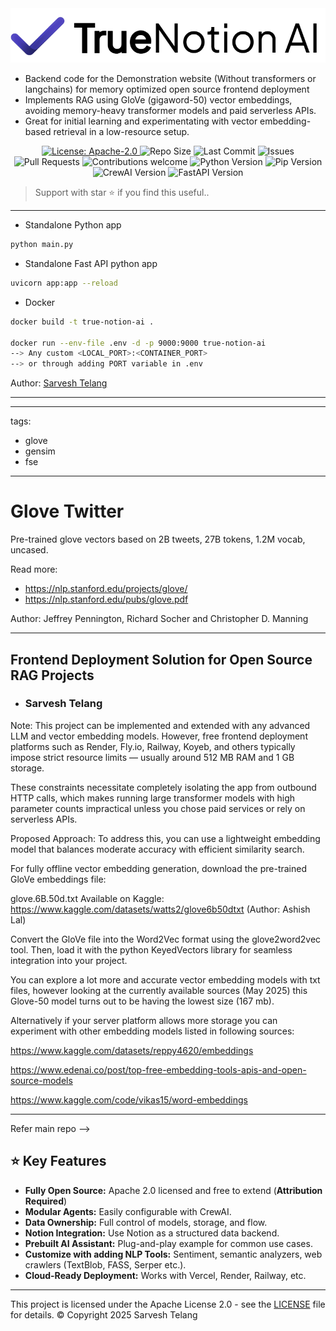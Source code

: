 <div align="center">
  <img src="logo_blue.png" width="580"/>
</div>

* Backend code for the Demonstration website (Without transformers or langchains) for memory optimized open source frontend deployment
* Implements RAG using GloVe (gigaword-50) vector embeddings, avoiding memory-heavy transformer models and paid serverless APIs.
* Great for initial learning and experimentating with vector embedding-based retrieval in a low-resource setup.

<p align="center">
  <a href="https://www.apache.org/licenses/LICENSE-2.0">
    <img src="https://img.shields.io/badge/License-Apache_2.0-blue.svg" alt="License: Apache-2.0" />
  </a>
  <img src="https://img.shields.io/github/repo-size/SarveshBTelang/True-Notion-AI" alt="Repo Size" />
  <img src="https://img.shields.io/github/last-commit/SarveshBTelang/True-Notion-AI" alt="Last Commit" />
  <img src="https://img.shields.io/github/issues/SarveshBTelang/True-Notion-AI" alt="Issues" />
  <img src="https://img.shields.io/github/issues-pr/SarveshBTelang/True-Notion-AI" alt="Pull Requests" />
  <img src="https://img.shields.io/badge/contributions-welcome-brightgreen.svg" alt="Contributions welcome" />
  <img src="https://img.shields.io/badge/python-3.10.0-blue" alt="Python Version" />
  <img src="https://img.shields.io/badge/pip-25.1-blue" alt="Pip Version" />
  <img src="https://img.shields.io/badge/crewai-0.120.1-blue" alt="CrewAI Version" />
  <img src="https://img.shields.io/badge/fastapi-0.115.12-blue" alt="FastAPI Version" />
</p>

> Support with star ⭐ if you find this useful..
---
* Standalone Python app
```bash
python main.py
```
* Standalone Fast API python app
```bash
uvicorn app:app --reload
```
* Docker 
```bash
docker build -t true-notion-ai . 

docker run --env-file .env -d -p 9000:9000 true-notion-ai
--> Any custom <LOCAL_PORT>:<CONTAINER_PORT>
--> or through adding PORT variable in .env
```

Author: [Sarvesh Telang](https://www.linkedin.com/in/sarvesh-telang-17916448/)

---
---
tags:
- glove
- gensim
- fse
---
# Glove Twitter 

Pre-trained glove vectors based on 2B tweets, 27B tokens, 1.2M vocab, uncased.

Read more:
* https://nlp.stanford.edu/projects/glove/
* https://nlp.stanford.edu/pubs/glove.pdf

Author: Jeffrey Pennington, Richard Socher and Christopher D. Manning

---

## Frontend Deployment Solution for Open Source RAG Projects
- ### Sarvesh Telang

Note:
This project can be implemented and extended with any advanced LLM and vector embedding models. However, free frontend deployment platforms such as Render, Fly.io, Railway, Koyeb, and others typically impose strict resource limits — usually around 512 MB RAM and 1 GB storage.

These constraints necessitate completely isolating the app from outbound HTTP calls, which makes running large transformer models with high parameter counts impractical unless you chose paid services or rely on serverless APIs.

Proposed Approach:
To address this, you can use a lightweight embedding model that balances moderate accuracy with efficient similarity search.

For fully offline vector embedding generation, download the pre-trained GloVe embeddings file:

glove.6B.50d.txt
Available on Kaggle:
https://www.kaggle.com/datasets/watts2/glove6b50dtxt (Author: Ashish Lal)

Convert the GloVe file into the Word2Vec format using the glove2word2vec tool. Then, load it with the python KeyedVectors library for seamless integration into your project.

You can explore a lot more and accurate vector embedding models with txt files, however looking at the currently available sources (May 2025) this Glove-50 model turns out to be having the lowest size (167 mb).

Alternatively if your server platform allows more storage you can experiment with other embedding models listed in following sources:

https://www.kaggle.com/datasets/reppy4620/embeddings

https://www.edenai.co/post/top-free-embedding-tools-apis-and-open-source-models

https://www.kaggle.com/code/vikas15/word-embeddings

---
Refer main repo -->

## ⭐ Key Features

- **Fully Open Source:** Apache 2.0 licensed and free to extend (**Attribution Required**)
- **Modular Agents:** Easily configurable with CrewAI.
- **Data Ownership:** Full control of models, storage, and flow.
- **Notion Integration:** Use Notion as a structured data backend.
- **Prebuilt AI Assistant:** Plug-and-play example for common use cases.
- **Customize with adding NLP Tools:** Sentiment, semantic analyzers, web crawlers (TextBlob, FASS, Serper etc.).
- **Cloud-Ready Deployment:** Works with Vercel, Render, Railway, etc.

---

This project is licensed under the Apache License 2.0 - see the [LICENSE](LICENSE) file for details.
© Copyright 2025 Sarvesh Telang


